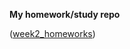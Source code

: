 **My homework/study repo** 

([week2_homeworks](https://github.com/DanEbrah/homework/tree/cb50e3da8b58bd350b5d2cb6207b54670c53cf32/week2_homeworks))
